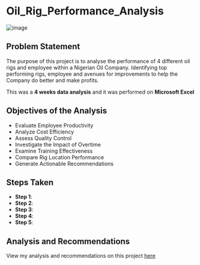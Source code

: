 # Oil_Rig_Performance_Analysis

![image](https://github.com/user-attachments/assets/f2c4b2df-0777-4f40-8ebb-68cef0ec3588)

## Problem Statement
The purpose of this project is to analyse the performance of 4 different oil rigs and employee within a Nigerian Oil Company. Identifying top performing rigs, employee and avenues for improvements to help the Company do better and make profits.

This was a **4 weeks data analysis** and it was performed on **Microsoft Excel**

## Objectives of the Analysis
- Evaluate Employee Productivity
- Analyze Cost Efficiency
- Assess Quality Control
- Investigate the Impact of Overtime
- Examine Training Effectiveness
- Compare Rig Location Performance
- Generate Actionable Recommendations


## Steps Taken
- **Step 1**: 
- **Step 2**:
- **Step 3**:
- **Step 4**:
- **Step 5**:

## Analysis and Recommendations

View my analysis and recommendations on this project [here]()

